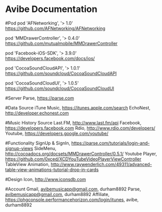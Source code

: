 Avibe Documentation
========

#Pod
pod 'AFNetworking', '> 1.0'
https://github.com/AFNetworking/AFNetworking

pod 'MMDrawerController', '> 0.4.0'
https://github.com/mutualmobile/MMDrawerController

pod 'Facebook-iOS-SDK', '> 3.9.0'
https://developers.facebook.com/docs/ios/

pod 'CocoaSoundCloudAPI', '> 1.0.1'
https://github.com/soundcloud/CocoaSoundCloudAPI

pod 'CocoaSoundCloudUI', '> 1.0.5'
https://github.com/soundcloud/CocoaSoundCloudUI

#Server
Parse, https://parse.com

#Data Source
iTune Music, https://itunes.apple.com/search
EchoNest, http://developer.echonest.com

#Music History Source
Last.FM, http://www.last.fm/api
Facebook, https://developers.facebook.com
Rdio, http://www.rdio.com/developers/
Youtube, https://developers.google.com/youtube/

#Functionality
SignUp & SignIn, https://parse.com/tutorials/login-and-signup-views
SideMenu, http://cocoadocs.org/docsets/MMDrawerController/0.5.1/
Youtube Player, https://github.com/0xced/XCDYouTubeVideoPlayerViewController
TableView Animation, http://www.raywenderlich.com/49311/advanced-table-view-animations-tutorial-drop-in-cards

#Design
Icon, http://www.iconsdb.com

#Account
Gmail, avibemusicapp@gmail.com, durham8892
Parse, avibemusicapp@gmail.com, durham8892
Affiliate, https://phgconsole.performancehorizon.com/login/itunes, avibe, durham8892